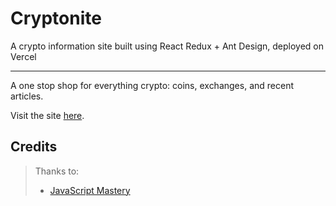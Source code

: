 # Cryptonite

A crypto information site built using React Redux + Ant Design, deployed on Vercel

---

A one stop shop for everything crypto: coins, exchanges, and recent articles.  

Visit the site [here](https://crypto-nite.vercel.app/).

## Credits

> Thanks to:
> * [JavaScript Mastery](https://www.youtube.com/channel/UCmXmlB4-HJytD7wek0Uo97A)
